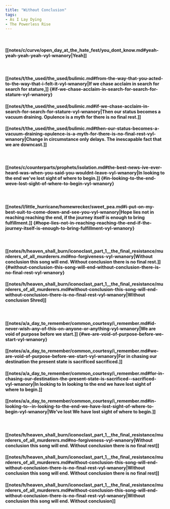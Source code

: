 ```yaml
---
title: "Without Conclusion"
tags:
- As I Lay Dying
- The Powerless Rise
---
```

&nbsp;
#### [[notes/c/curve/open_day_at_the_hate_fest/you_dont_know.md#yeah-yeah-yeah-yeah-vyl-wnanory|Yeah]]
&nbsp;
#### [[notes/t/the_used/the_used/bulimic.md#from-the-way-that-you-acted-to-the-way-that-i-felt-it-vyl-wnanory|If we chase acclaim in search for search for stature,]] {#if-we-chase-acclaim-in-search-for-search-for-stature-vyl-wnanory}
#### [[notes/t/the_used/the_used/bulimic.md#if-we-chase-acclaim-in-search-for-search-for-stature-vyl-wnanory|Then our status becomes a vacuum draining. Opulence is a myth for there is no final rest.]]
#### [[notes/t/the_used/the_used/bulimic.md#then-our-status-becomes-a-vacuum-draining-opulence-is-a-myth-for-there-is-no-final-rest-vyl-wnanory|Change in circumstance only delays. The inescapable fact that we are downcast.]]
&nbsp;
#### [[notes/c/counterparts/prophets/isolation.md#the-best-news-ive-ever-heard-was-when-you-said-you-wouldnt-leave-vyl-wnanory|In looking to the end we've lost sight of where to begin.]] {#in-looking-to-the-end-weve-lost-sight-of-where-to-begin-vyl-wnanory}
&nbsp;
#### [[notes/l/little_hurricane/homewrecker/sweet_pea.md#i-put-on-my-best-suit-to-come-down-and-see-you-vyl-wnanory|Hope lies not in reaching reaching the end, if the journey itself is enough to bring fulfillment.]] {#hope-lies-not-in-reaching-reaching-the-end-if-the-journey-itself-is-enough-to-bring-fulfillment-vyl-wnanory}
&nbsp;
#### [[notes/h/heaven_shall_burn/iconoclast_part_1__the_final_resistance/murderers_of_all_murderers.md#no-forgiveness-vyl-wnanory|Without conclusion this song will end. Without conclusion there is no final rest.]] {#without-conclusion-this-song-will-end-without-conclusion-there-is-no-final-rest-vyl-wnanory}
#### [[notes/h/heaven_shall_burn/iconoclast_part_1__the_final_resistance/murderers_of_all_murderers.md#without-conclusion-this-song-will-end-without-conclusion-there-is-no-final-rest-vyl-wnanory|Without conclusion  Shred]]
&nbsp;
#### [[notes/a/a_day_to_remember/common_courtesy/i_remember.md#id-never-wish-any-of-this-on-anyone-or-anything-vyl-wnanory|We are void of purpose before we start.]] {#we-are-void-of-purpose-before-we-start-vyl-wnanory}
#### [[notes/a/a_day_to_remember/common_courtesy/i_remember.md#we-are-void-of-purpose-before-we-start-vyl-wnanory|For in chasing our destination the present state is sacrificed  sacrificed.]]
#### [[notes/a/a_day_to_remember/common_courtesy/i_remember.md#for-in-chasing-our-destination-the-present-state-is-sacrificed--sacrificed-vyl-wnanory|In looking to  In looking to the end we have lost sight of where to begin.]]
#### [[notes/a/a_day_to_remember/common_courtesy/i_remember.md#in-looking-to--in-looking-to-the-end-we-have-lost-sight-of-where-to-begin-vyl-wnanory|We've lost  We have lost sight of where to begin.]]
&nbsp;
#### [[notes/h/heaven_shall_burn/iconoclast_part_1__the_final_resistance/murderers_of_all_murderers.md#no-forgiveness-vyl-wnanory|Without conclusion this song will end. Without conclusion there is no final rest]]
#### [[notes/h/heaven_shall_burn/iconoclast_part_1__the_final_resistance/murderers_of_all_murderers.md#without-conclusion-this-song-will-end-without-conclusion-there-is-no-final-rest-vyl-wnanory|Without conclusion this song will end. Without conclusion there is no final rest]]
#### [[notes/h/heaven_shall_burn/iconoclast_part_1__the_final_resistance/murderers_of_all_murderers.md#without-conclusion-this-song-will-end-without-conclusion-there-is-no-final-rest-vyl-wnanory|Without conclusion this song will end. Without conclusion]]
